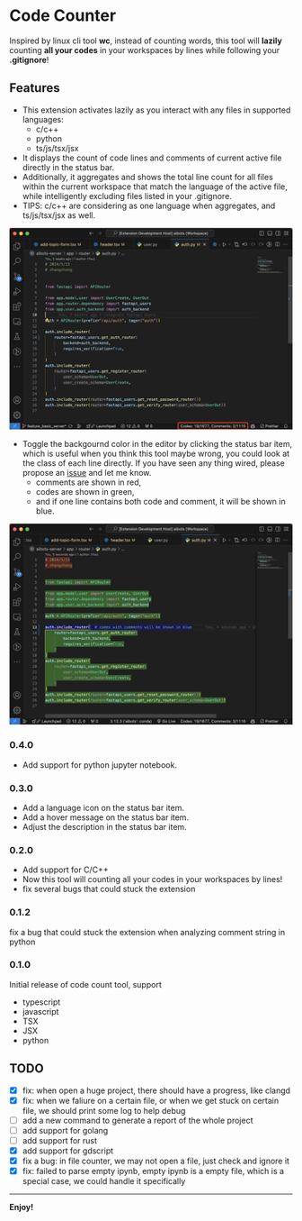 # Code Counter

Inspired by linux cli tool **wc**, instead of counting words, this tool will **lazily** counting **all your codes** in your workspaces by lines while following your **.gitignore**!

## Features

* This extension activates lazily as you interact with any files in supported languages:
  * c/c++
  * python
  * ts/js/tsx/jsx
* It displays the count of code lines and comments of current active file directly in the status bar.
* Additionally, it aggregates and shows the total line count for all files within the current workspace that match the language of the active file, while intelligently excluding files listed in your .gitignore.
* TIPS: c/c++ are considering as one language when aggregates, and ts/js/tsx/jsx as well.

![example](assets/example1.png)

* Toggle the backgournd color in the editor by clicking the status bar item, which is useful when you think this tool maybe wrong, you could look at the class of each line directly. If you have seen any thing wired, please propose an [issue](https://github.com/im-zhong/code-count/issues) and let me know.
  * comments are shown in red,
  * codes are shown in green,
  * and if one line contains both code and comment, it will be shown in blue.

![example](assets/example2.png)

### 0.4.0

* Add support for python jupyter notebook.

### 0.3.0

* Add a language icon on the status bar item.
* Add a hover message on the status bar item.
* Adjust the description in the status bar item.

### 0.2.0

* Add support for C/C++
* Now this tool will counting all your codes in your workspaces by lines!
* fix several bugs that could stuck the extension

### 0.1.2

fix a bug that could stuck the extension when analyzing comment string in python

### 0.1.0

Initial release of code count tool, support

* typescript
* javascript
* TSX
* JSX
* python

## TODO

* [x] fix: when open a huge project, there should have a progress, like clangd
* [x] fix: when we faliure on a certain file, or when we get stuck on certain file, we should print some log to help debug
* [ ] add a new command to generate a report of the whole project
* [ ] add support for golang
* [ ] add support for rust
* [x] add support for gdscript
* [x] fix a bug: in file counter, we may not open a file, just check and ignore it
* [x] fix: failed to parse empty ipynb, empty ipynb is a empty file, which is a special case, we could handle it specifically

---

**Enjoy!**
